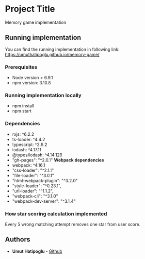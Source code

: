 # Project Title

Memory game implementation

## Running implementation

You can find the running implementation in following link: https://umuthatipoglu.github.io/memory-game/

### Prerequisites

* Node version > 6.9.1
* npm version: 3.10.8

### Running implementation locally

* npm install
* npm start

### Dependencies

* rxjs: ^6.2.2
* ts-loader: ^4.4.2
* typescript: ^2.9.2
* lodash: ^4.17.11
* @types/lodash: ^4.14.129
* "gh-pages": "^2.0.1"
**Webpack dependencies**
* webpack: ^4.16.1
* "css-loader": "^2.1.1"
* "file-loader": "^3.0.1"
* "html-webpack-plugin": "^3.2.0"
* "style-loader": "^0.23.1",
* "url-loader": "^1.1.2",
* "webpack-cli": "^3.1.0"
* "webpack-dev-server": "^3.1.4"

### How star scoring calculation implemented

Every 5 wrong matching attempt removes one star from user score.

## Authors

* **Umut Hatipoglu** - [Github](https://github.com/umutHatipoglu)
